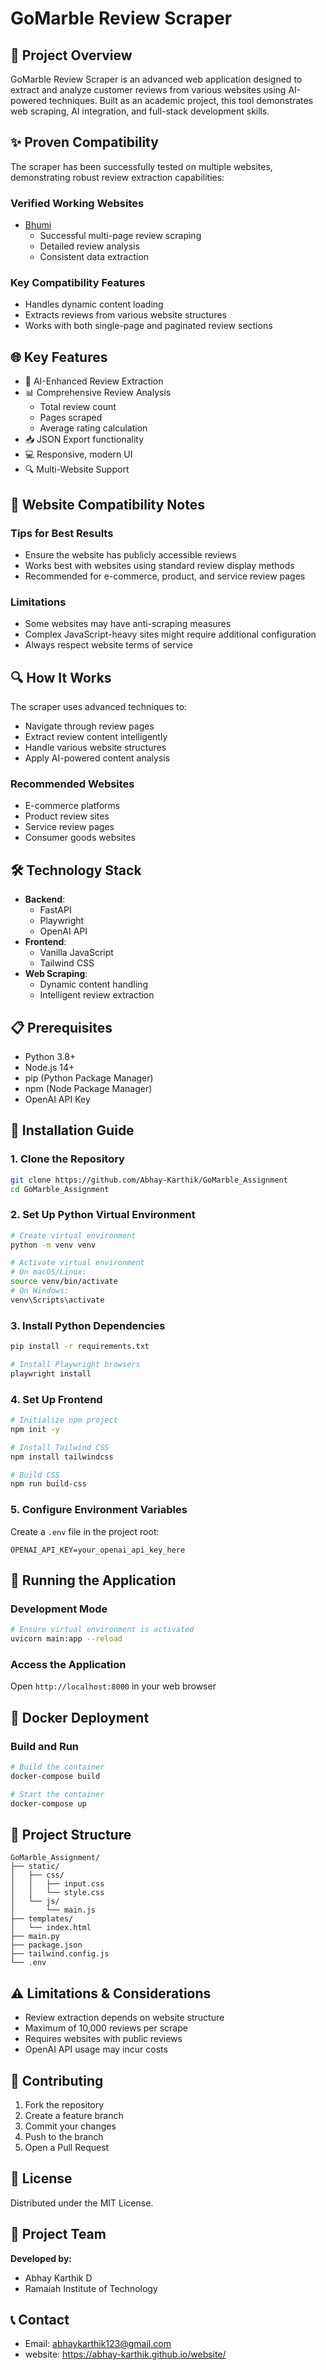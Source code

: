 # GoMarble Review Scraper

## 🚀 Project Overview

GoMarble Review Scraper is an advanced web application designed to extract and analyze customer reviews from various websites using AI-powered techniques. Built as an academic project, this tool demonstrates web scraping, AI integration, and full-stack development skills.

## ✨ Proven Compatibility

The scraper has been successfully tested on multiple websites, demonstrating robust review extraction capabilities:

### Verified Working Websites
- [Bhumi](https://bhumi.com.au/)
  - Successful multi-page review scraping
  - Detailed review analysis
  - Consistent data extraction

### Key Compatibility Features
- Handles dynamic content loading
- Extracts reviews from various website structures
- Works with both single-page and paginated review sections

## 🌐 Key Features

- 🤖 AI-Enhanced Review Extraction
- 📊 Comprehensive Review Analysis
  - Total review count
  - Pages scraped
  - Average rating calculation
- 📥 JSON Export functionality
- 💻 Responsive, modern UI
- 🔍 Multi-Website Support

## 🌟 Website Compatibility Notes

### Tips for Best Results
- Ensure the website has publicly accessible reviews
- Works best with websites using standard review display methods
- Recommended for e-commerce, product, and service review pages

### Limitations
- Some websites may have anti-scraping measures
- Complex JavaScript-heavy sites might require additional configuration
- Always respect website terms of service

## 🔍 How It Works

The scraper uses advanced techniques to:
- Navigate through review pages
- Extract review content intelligently
- Handle various website structures
- Apply AI-powered content analysis

### Recommended Websites
- E-commerce platforms
- Product review sites
- Service review pages
- Consumer goods websites


## 🛠 Technology Stack

- **Backend**: 
  - FastAPI
  - Playwright
  - OpenAI API
- **Frontend**: 
  - Vanilla JavaScript
  - Tailwind CSS
- **Web Scraping**: 
  - Dynamic content handling
  - Intelligent review extraction

## 📋 Prerequisites

- Python 3.8+
- Node.js 14+
- pip (Python Package Manager)
- npm (Node Package Manager)
- OpenAI API Key

## 🔧 Installation Guide

### 1. Clone the Repository
```bash
git clone https://github.com/Abhay-Karthik/GoMarble_Assignment
cd GoMarble_Assignment
```

### 2. Set Up Python Virtual Environment
```bash
# Create virtual environment
python -m venv venv

# Activate virtual environment
# On macOS/Linux:
source venv/bin/activate
# On Windows:
venv\Scripts\activate
```

### 3. Install Python Dependencies
```bash
pip install -r requirements.txt

# Install Playwright browsers
playwright install
```

### 4. Set Up Frontend
```bash
# Initialize npm project
npm init -y

# Install Tailwind CSS
npm install tailwindcss

# Build CSS
npm run build-css
```

### 5. Configure Environment Variables
Create a `.env` file in the project root:
```
OPENAI_API_KEY=your_openai_api_key_here
```

## 🚀 Running the Application

### Development Mode
```bash
# Ensure virtual environment is activated
uvicorn main:app --reload
```

### Access the Application
Open `http://localhost:8000` in your web browser

## 🐳 Docker Deployment

### Build and Run
```bash
# Build the container
docker-compose build

# Start the container
docker-compose up
```

## 📂 Project Structure
```
GoMarble_Assignment/
├── static/
│   ├── css/
│   │   ├── input.css
│   │   └── style.css
│   └── js/
│       └── main.js
├── templates/
│   └── index.html
├── main.py
├── package.json
├── tailwind.config.js
└── .env
```

## ⚠️ Limitations & Considerations

- Review extraction depends on website structure
- Maximum of 10,000 reviews per scrape
- Requires websites with public reviews
- OpenAI API usage may incur costs

## 🤝 Contributing

1. Fork the repository
2. Create a feature branch
3. Commit your changes
4. Push to the branch
5. Open a Pull Request

## 📄 License

Distributed under the MIT License.

## 👥 Project Team

**Developed by:**
- Abhay Karthik D
- Ramaiah Institute of Technology

## 📞 Contact

- Email: abhaykarthik123@gmail.com
- website: https://abhay-karthik.github.io/website/

